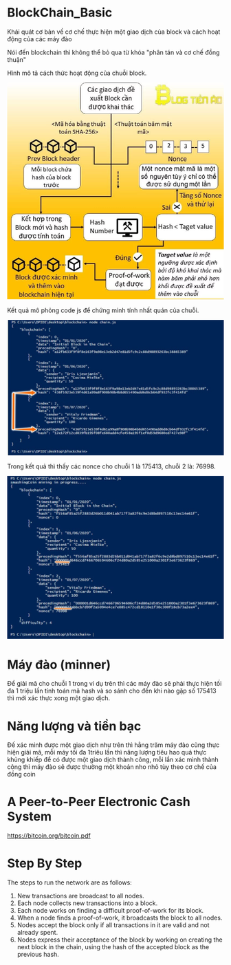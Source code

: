 # BlockChain_Basic
Khái quát cơ bản về cơ chế thực hiện một giao dịch của block và cách hoạt động của các máy đào

Nói đến blockchain thì không thể bỏ qua từ khóa "phân tán và cơ chế đồng thuận"

Hình mô tả cách thức hoạt động của chuỗi block.

<img src="https://github.com/LongHuu100/BlockChain_Basic/blob/main/Pow-trong-bitcoin.jpg" />

Kết quả mô phỏng code js để chứng minh tính nhất quán của chuỗi.

<img src="https://github.com/LongHuu100/BlockChain_Basic/blob/main/cryptocurrency-blockchain-terminal-image-one.jpeg" />

Trong kết quả thì thấy các nonce cho chuỗi 1 là 175413, chuỗi 2 là: 76998.

<img src="https://github.com/LongHuu100/BlockChain_Basic/blob/main/2.cryptocurrency-blockchain-terminal-image-two.jpeg" />

# Máy đào (minner)
Để giải mã cho chuỗi 1 trong ví dụ trên thì các máy đào sẽ phải thực hiện tối đa 1 triệu lần tính toán mã hash và so sánh cho đến khi nào gặp số 175413 thì mới xác thực xong một giao dịch.


# Năng lượng và tiền bạc
Đế xác minh được một giao dịch như trên thì hằng trăm máy đào cũng thực hiện giải mã, mỗi máy tối đa 1triêu lần thì năng lượng tiêu hao quả thực khủng khiếp để có được một giao dịch thành công, mỗi lần xác mình thành công thì máy đào sẽ được thường một khoản nho nhỏ tùy theo cơ chế của đồng coin

# A Peer-to-Peer Electronic Cash System
https://bitcoin.org/bitcoin.pdf


# Step By Step

The steps to run the network are as follows:

1) New transactions are broadcast to all nodes.
2) Each node collects new transactions into a block.
3) Each node works on finding a difficult proof-of-work for its block.
4) When a node finds a proof-of-work, it broadcasts the block to all nodes.
5) Nodes accept the block only if all transactions in it are valid and not already spent.
6) Nodes express their acceptance of the block by working on creating the next block in the
chain, using the hash of the accepted block as the previous hash.
